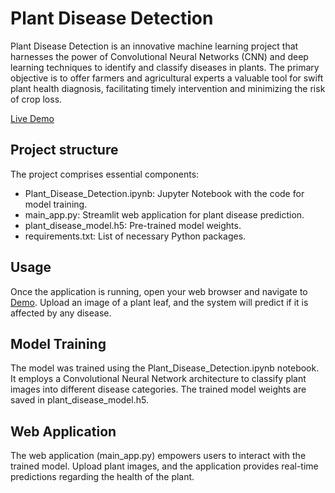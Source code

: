 <h1>Plant Disease Detection</h1>
<p>Plant Disease Detection is an innovative machine learning project that harnesses the power of Convolutional Neural Networks (CNN) and deep learning techniques to identify and classify diseases in plants. The primary objective 
  is to offer farmers and agricultural experts a valuable tool for swift plant health diagnosis, facilitating timely intervention and minimizing the risk of crop loss.</p>
<p><a href="https://plant-disease-detection-amisha.streamlit.app/">Live Demo</a></p>
<h2>Project structure</h2>
<p>The project comprises essential components:</p>
<ul>
  <li>Plant_Disease_Detection.ipynb: Jupyter Notebook with the code for model training.</li>
  <li>main_app.py: Streamlit web application for plant disease prediction.</li>
  <li>plant_disease_model.h5: Pre-trained model weights.</li>
  <li>requirements.txt: List of necessary Python packages.</li>
</ul>
<h2>Usage</h2>
<p>Once the application is running, open your web browser and navigate to <a href="https://plant-disease-detection-amisha.streamlit.app/">Demo</a>. Upload an image of a plant leaf, and the system will predict if it is affected by any disease.</p>
<h2>Model Training</h2>
<p>The model was trained using the Plant_Disease_Detection.ipynb notebook. It employs a Convolutional Neural Network architecture to classify plant images into different disease categories. The trained model weights are saved in plant_disease_model.h5.</p>
<h2>Web Application</h2>
<p>The web application (main_app.py) empowers users to interact with the trained model. Upload plant images, and the application provides real-time predictions regarding the health of the plant.</p>
